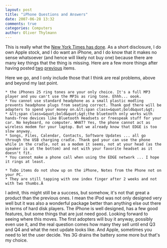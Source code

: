 ```yaml
---
layout: post
title: "iPhone Questions and Answers"
date: 2007-06-28 13:32
comments: true
categories: Computers
author: Oliver Thylmann
---
```







This is really what the [New York Times has done](http://www.nytimes.com/2007/06/28/technology/circuits/28pogue.html?ei=5090&amp;en=6db6ecaa7a2c97d0&amp;ex=1340683200&amp;adxnnl=1&amp;partner=rssuserland&amp;emc=rss&amp;adxnnlx=1183036619-xnFHJwWw10RyASps6Y2V8w). As a short disclosure, I do own Apple stock, and I do want an iPhone, and I do know that it makes no sense whatsoever (and hence will likely not buy one) because there are many key things that the thing is missing. Here are a few more things after having posted [two](http://blog.thylmann.net/2007/01/11/unhyping-the-iphone/) [previous](http://blog.thylmann.net/2007/06/25/the-iphone-speaker-problem/) items.

Here we go, and I only include those that I think are real problems, above and beyond my last point.

	* the iPhones 25 ring tones are your only choice. It's a full MP3 player and you can't use the MP3s as ring tone. Ehhh... oook.
	* You cannot use standard headphone as a small plastic modling prevents headphone plugs from seating correct. Thank god there will be adapters to spend your money on.&lt;span class=&quot;bold&quot;&gt;
	* &lt;span class=&quot;bold&quot;&gt;the bluetooth only works with hands-free devices like Bluetooth Headsets or freespeak stuff for your car. No keyboard, no computer. WHAT? Yes, the phone cannot act as wireless modem for your laptop. But we already know that EDGE is too slow anyway.
	* Songs, Files, Calendar, Contacts, Software Updates ... all go through the USB charging cradle. Thank god your can use the phone while in the cradle, not as a modem it seems, not at your head (as the speaker is at the bottom) and not with your favorite headset as it doesn't fit.
	* You cannot make a phone call when using the EDGE network ... I hope it rings at least.

	* ToDo items do not show up on the iPhone, Notes from the Phone not on your PC.
	* They are still tapping with one index finger after 2 weeks and not with two thumbs.Â  

I admit, this might still be a success, but somehow, it's not that great a product than the previous ones. I mean the iPod was not only designed very well but it was also a wonderful package better than anything else out there in terms of hard disk players. The iPhone is well designed, has a few good features, but some things that are just need good. Looking forward to seeing where this moves. The first adopters will buy it anyway, possibly even use it, and the real question comes how many they sell until end Q3 and Q4 and what the next update looks like. And Apple, sometimes you need to let the user decide. Yes 3G drains the battery some more but that's my choice.


